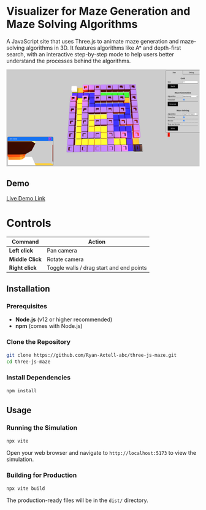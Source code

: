 # Visualizer for Maze Generation and Maze Solving Algorithms

A JavaScript site that uses Three.js to animate maze generation and maze-solving algorithms in 3D. It features algorithms like A\* and depth-first search, with an interactive step-by-step mode to help users better understand the processes behind the algorithms.


![Maze Generation and Maze Solving Screenshot](https://github.com/Ryan-Axtell-abc/three-js-maze/blob/main/assets/screenshot.png)

## Demo

[Live Demo Link](https://maze.ryanaxtell.dev/)

# Controls

| Command          | Action                                   |
|------------------|------------------------------------------|
| **Left click**   | Pan camera                               |
| **Middle Click** | Rotate camera                            |
| **Right click**  | Toggle walls / drag start and end points |

## Installation

### Prerequisites

- **Node.js** (v12 or higher recommended)
- **npm** (comes with Node.js)

### Clone the Repository

```bash
git clone https://github.com/Ryan-Axtell-abc/three-js-maze.git
cd three-js-maze
```

### Install Dependencies

```bash
npm install
```

## Usage

### Running the Simulation

```bash
npx vite
```

Open your web browser and navigate to `http://localhost:5173` to view the simulation.

### Building for Production

```bash
npx vite build
```

The production-ready files will be in the `dist/` directory.